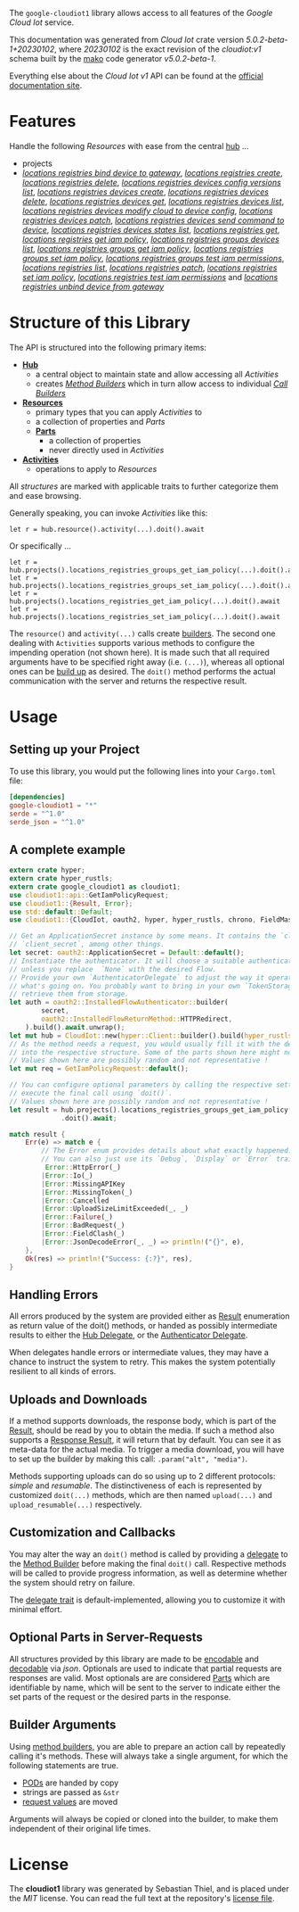 <!---
DO NOT EDIT !
This file was generated automatically from 'src/generator/templates/api/README.md.mako'
DO NOT EDIT !
-->
The `google-cloudiot1` library allows access to all features of the *Google Cloud Iot* service.

This documentation was generated from *Cloud Iot* crate version *5.0.2-beta-1+20230102*, where *20230102* is the exact revision of the *cloudiot:v1* schema built by the [mako](http://www.makotemplates.org/) code generator *v5.0.2-beta-1*.

Everything else about the *Cloud Iot* *v1* API can be found at the
[official documentation site](https://cloud.google.com/iot).
# Features

Handle the following *Resources* with ease from the central [hub](https://docs.rs/google-cloudiot1/5.0.2-beta-1+20230102/google_cloudiot1/CloudIot) ... 

* projects
 * [*locations registries bind device to gateway*](https://docs.rs/google-cloudiot1/5.0.2-beta-1+20230102/google_cloudiot1/api::ProjectLocationRegistryBindDeviceToGatewayCall), [*locations registries create*](https://docs.rs/google-cloudiot1/5.0.2-beta-1+20230102/google_cloudiot1/api::ProjectLocationRegistryCreateCall), [*locations registries delete*](https://docs.rs/google-cloudiot1/5.0.2-beta-1+20230102/google_cloudiot1/api::ProjectLocationRegistryDeleteCall), [*locations registries devices config versions list*](https://docs.rs/google-cloudiot1/5.0.2-beta-1+20230102/google_cloudiot1/api::ProjectLocationRegistryDeviceConfigVersionListCall), [*locations registries devices create*](https://docs.rs/google-cloudiot1/5.0.2-beta-1+20230102/google_cloudiot1/api::ProjectLocationRegistryDeviceCreateCall), [*locations registries devices delete*](https://docs.rs/google-cloudiot1/5.0.2-beta-1+20230102/google_cloudiot1/api::ProjectLocationRegistryDeviceDeleteCall), [*locations registries devices get*](https://docs.rs/google-cloudiot1/5.0.2-beta-1+20230102/google_cloudiot1/api::ProjectLocationRegistryDeviceGetCall), [*locations registries devices list*](https://docs.rs/google-cloudiot1/5.0.2-beta-1+20230102/google_cloudiot1/api::ProjectLocationRegistryDeviceListCall), [*locations registries devices modify cloud to device config*](https://docs.rs/google-cloudiot1/5.0.2-beta-1+20230102/google_cloudiot1/api::ProjectLocationRegistryDeviceModifyCloudToDeviceConfigCall), [*locations registries devices patch*](https://docs.rs/google-cloudiot1/5.0.2-beta-1+20230102/google_cloudiot1/api::ProjectLocationRegistryDevicePatchCall), [*locations registries devices send command to device*](https://docs.rs/google-cloudiot1/5.0.2-beta-1+20230102/google_cloudiot1/api::ProjectLocationRegistryDeviceSendCommandToDeviceCall), [*locations registries devices states list*](https://docs.rs/google-cloudiot1/5.0.2-beta-1+20230102/google_cloudiot1/api::ProjectLocationRegistryDeviceStateListCall), [*locations registries get*](https://docs.rs/google-cloudiot1/5.0.2-beta-1+20230102/google_cloudiot1/api::ProjectLocationRegistryGetCall), [*locations registries get iam policy*](https://docs.rs/google-cloudiot1/5.0.2-beta-1+20230102/google_cloudiot1/api::ProjectLocationRegistryGetIamPolicyCall), [*locations registries groups devices list*](https://docs.rs/google-cloudiot1/5.0.2-beta-1+20230102/google_cloudiot1/api::ProjectLocationRegistryGroupDeviceListCall), [*locations registries groups get iam policy*](https://docs.rs/google-cloudiot1/5.0.2-beta-1+20230102/google_cloudiot1/api::ProjectLocationRegistryGroupGetIamPolicyCall), [*locations registries groups set iam policy*](https://docs.rs/google-cloudiot1/5.0.2-beta-1+20230102/google_cloudiot1/api::ProjectLocationRegistryGroupSetIamPolicyCall), [*locations registries groups test iam permissions*](https://docs.rs/google-cloudiot1/5.0.2-beta-1+20230102/google_cloudiot1/api::ProjectLocationRegistryGroupTestIamPermissionCall), [*locations registries list*](https://docs.rs/google-cloudiot1/5.0.2-beta-1+20230102/google_cloudiot1/api::ProjectLocationRegistryListCall), [*locations registries patch*](https://docs.rs/google-cloudiot1/5.0.2-beta-1+20230102/google_cloudiot1/api::ProjectLocationRegistryPatchCall), [*locations registries set iam policy*](https://docs.rs/google-cloudiot1/5.0.2-beta-1+20230102/google_cloudiot1/api::ProjectLocationRegistrySetIamPolicyCall), [*locations registries test iam permissions*](https://docs.rs/google-cloudiot1/5.0.2-beta-1+20230102/google_cloudiot1/api::ProjectLocationRegistryTestIamPermissionCall) and [*locations registries unbind device from gateway*](https://docs.rs/google-cloudiot1/5.0.2-beta-1+20230102/google_cloudiot1/api::ProjectLocationRegistryUnbindDeviceFromGatewayCall)




# Structure of this Library

The API is structured into the following primary items:

* **[Hub](https://docs.rs/google-cloudiot1/5.0.2-beta-1+20230102/google_cloudiot1/CloudIot)**
    * a central object to maintain state and allow accessing all *Activities*
    * creates [*Method Builders*](https://docs.rs/google-cloudiot1/5.0.2-beta-1+20230102/google_cloudiot1/client::MethodsBuilder) which in turn
      allow access to individual [*Call Builders*](https://docs.rs/google-cloudiot1/5.0.2-beta-1+20230102/google_cloudiot1/client::CallBuilder)
* **[Resources](https://docs.rs/google-cloudiot1/5.0.2-beta-1+20230102/google_cloudiot1/client::Resource)**
    * primary types that you can apply *Activities* to
    * a collection of properties and *Parts*
    * **[Parts](https://docs.rs/google-cloudiot1/5.0.2-beta-1+20230102/google_cloudiot1/client::Part)**
        * a collection of properties
        * never directly used in *Activities*
* **[Activities](https://docs.rs/google-cloudiot1/5.0.2-beta-1+20230102/google_cloudiot1/client::CallBuilder)**
    * operations to apply to *Resources*

All *structures* are marked with applicable traits to further categorize them and ease browsing.

Generally speaking, you can invoke *Activities* like this:

```Rust,ignore
let r = hub.resource().activity(...).doit().await
```

Or specifically ...

```ignore
let r = hub.projects().locations_registries_groups_get_iam_policy(...).doit().await
let r = hub.projects().locations_registries_groups_set_iam_policy(...).doit().await
let r = hub.projects().locations_registries_get_iam_policy(...).doit().await
let r = hub.projects().locations_registries_set_iam_policy(...).doit().await
```

The `resource()` and `activity(...)` calls create [builders][builder-pattern]. The second one dealing with `Activities` 
supports various methods to configure the impending operation (not shown here). It is made such that all required arguments have to be 
specified right away (i.e. `(...)`), whereas all optional ones can be [build up][builder-pattern] as desired.
The `doit()` method performs the actual communication with the server and returns the respective result.

# Usage

## Setting up your Project

To use this library, you would put the following lines into your `Cargo.toml` file:

```toml
[dependencies]
google-cloudiot1 = "*"
serde = "^1.0"
serde_json = "^1.0"
```

## A complete example

```Rust
extern crate hyper;
extern crate hyper_rustls;
extern crate google_cloudiot1 as cloudiot1;
use cloudiot1::api::GetIamPolicyRequest;
use cloudiot1::{Result, Error};
use std::default::Default;
use cloudiot1::{CloudIot, oauth2, hyper, hyper_rustls, chrono, FieldMask};

// Get an ApplicationSecret instance by some means. It contains the `client_id` and 
// `client_secret`, among other things.
let secret: oauth2::ApplicationSecret = Default::default();
// Instantiate the authenticator. It will choose a suitable authentication flow for you, 
// unless you replace  `None` with the desired Flow.
// Provide your own `AuthenticatorDelegate` to adjust the way it operates and get feedback about 
// what's going on. You probably want to bring in your own `TokenStorage` to persist tokens and
// retrieve them from storage.
let auth = oauth2::InstalledFlowAuthenticator::builder(
        secret,
        oauth2::InstalledFlowReturnMethod::HTTPRedirect,
    ).build().await.unwrap();
let mut hub = CloudIot::new(hyper::Client::builder().build(hyper_rustls::HttpsConnectorBuilder::new().with_native_roots().https_or_http().enable_http1().enable_http2().build()), auth);
// As the method needs a request, you would usually fill it with the desired information
// into the respective structure. Some of the parts shown here might not be applicable !
// Values shown here are possibly random and not representative !
let mut req = GetIamPolicyRequest::default();

// You can configure optional parameters by calling the respective setters at will, and
// execute the final call using `doit()`.
// Values shown here are possibly random and not representative !
let result = hub.projects().locations_registries_groups_get_iam_policy(req, "resource")
             .doit().await;

match result {
    Err(e) => match e {
        // The Error enum provides details about what exactly happened.
        // You can also just use its `Debug`, `Display` or `Error` traits
         Error::HttpError(_)
        |Error::Io(_)
        |Error::MissingAPIKey
        |Error::MissingToken(_)
        |Error::Cancelled
        |Error::UploadSizeLimitExceeded(_, _)
        |Error::Failure(_)
        |Error::BadRequest(_)
        |Error::FieldClash(_)
        |Error::JsonDecodeError(_, _) => println!("{}", e),
    },
    Ok(res) => println!("Success: {:?}", res),
}

```
## Handling Errors

All errors produced by the system are provided either as [Result](https://docs.rs/google-cloudiot1/5.0.2-beta-1+20230102/google_cloudiot1/client::Result) enumeration as return value of
the doit() methods, or handed as possibly intermediate results to either the 
[Hub Delegate](https://docs.rs/google-cloudiot1/5.0.2-beta-1+20230102/google_cloudiot1/client::Delegate), or the [Authenticator Delegate](https://docs.rs/yup-oauth2/*/yup_oauth2/trait.AuthenticatorDelegate.html).

When delegates handle errors or intermediate values, they may have a chance to instruct the system to retry. This 
makes the system potentially resilient to all kinds of errors.

## Uploads and Downloads
If a method supports downloads, the response body, which is part of the [Result](https://docs.rs/google-cloudiot1/5.0.2-beta-1+20230102/google_cloudiot1/client::Result), should be
read by you to obtain the media.
If such a method also supports a [Response Result](https://docs.rs/google-cloudiot1/5.0.2-beta-1+20230102/google_cloudiot1/client::ResponseResult), it will return that by default.
You can see it as meta-data for the actual media. To trigger a media download, you will have to set up the builder by making
this call: `.param("alt", "media")`.

Methods supporting uploads can do so using up to 2 different protocols: 
*simple* and *resumable*. The distinctiveness of each is represented by customized 
`doit(...)` methods, which are then named `upload(...)` and `upload_resumable(...)` respectively.

## Customization and Callbacks

You may alter the way an `doit()` method is called by providing a [delegate](https://docs.rs/google-cloudiot1/5.0.2-beta-1+20230102/google_cloudiot1/client::Delegate) to the 
[Method Builder](https://docs.rs/google-cloudiot1/5.0.2-beta-1+20230102/google_cloudiot1/client::CallBuilder) before making the final `doit()` call. 
Respective methods will be called to provide progress information, as well as determine whether the system should 
retry on failure.

The [delegate trait](https://docs.rs/google-cloudiot1/5.0.2-beta-1+20230102/google_cloudiot1/client::Delegate) is default-implemented, allowing you to customize it with minimal effort.

## Optional Parts in Server-Requests

All structures provided by this library are made to be [encodable](https://docs.rs/google-cloudiot1/5.0.2-beta-1+20230102/google_cloudiot1/client::RequestValue) and 
[decodable](https://docs.rs/google-cloudiot1/5.0.2-beta-1+20230102/google_cloudiot1/client::ResponseResult) via *json*. Optionals are used to indicate that partial requests are responses 
are valid.
Most optionals are are considered [Parts](https://docs.rs/google-cloudiot1/5.0.2-beta-1+20230102/google_cloudiot1/client::Part) which are identifiable by name, which will be sent to 
the server to indicate either the set parts of the request or the desired parts in the response.

## Builder Arguments

Using [method builders](https://docs.rs/google-cloudiot1/5.0.2-beta-1+20230102/google_cloudiot1/client::CallBuilder), you are able to prepare an action call by repeatedly calling it's methods.
These will always take a single argument, for which the following statements are true.

* [PODs][wiki-pod] are handed by copy
* strings are passed as `&str`
* [request values](https://docs.rs/google-cloudiot1/5.0.2-beta-1+20230102/google_cloudiot1/client::RequestValue) are moved

Arguments will always be copied or cloned into the builder, to make them independent of their original life times.

[wiki-pod]: http://en.wikipedia.org/wiki/Plain_old_data_structure
[builder-pattern]: http://en.wikipedia.org/wiki/Builder_pattern
[google-go-api]: https://github.com/google/google-api-go-client

# License
The **cloudiot1** library was generated by Sebastian Thiel, and is placed 
under the *MIT* license.
You can read the full text at the repository's [license file][repo-license].

[repo-license]: https://github.com/Byron/google-apis-rsblob/main/LICENSE.md

